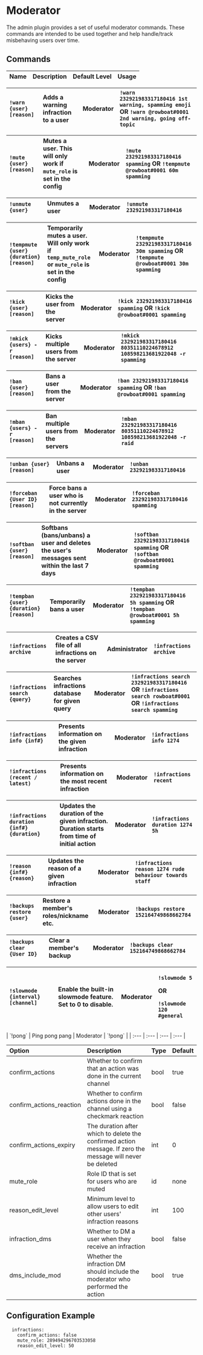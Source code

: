 # Moderator

The admin plugin provides a set of useful moderator commands. These commands are intended to be used together and help handle/track misbehaving users over time.

## Commands

| Name | Description | Default Level | Usage |
| :--- | :--- | :--- | :--- |


| `!warn {user} [reason]` | Adds a warning infraction to a user | Moderator | `!warn 232921983317180416 1st warning, spamming emoji` OR `!warn @rowboat#0001 2nd warning, going off-topic` |
| :--- | :--- | :--- | :--- |


| `!mute {user} [reason]` | Mutes a user. This will only work if `mute_role` is set in the config | Moderator | `!mute 232921983317180416 spamming` OR `!tempmute @rowboat#0001 60m spamming` |
| :--- | :--- | :--- | :--- |


| `!unmute {user}` | Unmutes a user | Moderator | `!unmute 232921983317180416` |
| :--- | :--- | :--- | :--- |


| `!tempmute {user} {duration} [reason]` | Temporarily mutes a user. Will only work if `temp_mute_role` or `mute_role` is set in the config | Moderator | `!tempmute 232921983317180416 30m spamming` OR `!tempmute @rowboat#0001 30m spamming` |
| :--- | :--- | :--- | :--- |


| `!kick {user} [reason]` | Kicks the user from the server | Moderator | `!kick 232921983317180416 spamming` OR `!kick @rowboat#0001 spamming` |
| :--- | :--- | :--- | :--- |


| `!mkick {users} -r [reason]` | Kicks multiple users from the server | Moderator | `!mkick 232921983317180416 80351110224678912 108598213681922048 -r spamming` |
| :--- | :--- | :--- | :--- |


| `!ban {user} [reason]` | Bans a user from the server | Moderator | `!ban 232921983317180416 spamming` OR `!ban @rowboat#0001 spamming` |
| :--- | :--- | :--- | :--- |


| `!mban {users} -r [reason]` | Ban multiple users from the servers | Moderator | `!mban 232921983317180416 80351110224678912 108598213681922048 -r raid` |
| :--- | :--- | :--- | :--- |


| `!unban {user} [reason]` | Unbans a user | Moderator | `!unban 232921983317180416` |
| :--- | :--- | :--- | :--- |


| `!forceban {User ID} [reason]` | Force bans a user who is not currently in the server | Moderator | `!forceban 232921983317180416 spamming` |
| :--- | :--- | :--- | :--- |


| `!softban {user} [reason]` | Softbans \(bans/unbans\) a user and deletes the user's messages sent within the last 7 days | Moderator | `!softban 232921983317180416 spamming` OR `!softban @rowboat#0001 spamming` |
| :--- | :--- | :--- | :--- |


| `!tempban {user} {duration} [reason]` | Temporarily bans a user | Moderator | `!tempban 232921983317180416 5h spamming` OR `!tempban @rowboat#0001 5h spamming` |
| :--- | :--- | :--- | :--- |


| `!infractions archive` | Creates a CSV file of all infractions on the server | Administrator | `!infractions archive` |
| :--- | :--- | :--- | :--- |


| `!infractions search {query}` | Searches infractions database for given query | Moderator | `!infractions search 232921983317180416` OR `!infractions search rowboat#0001` OR `!infractions search spamming` |
| :--- | :--- | :--- | :--- |


| `!infractions info {inf#}` | Presents information on the given infraction | Moderator | `!infractions info 1274` |
| :--- | :--- | :--- | :--- |


| `!infractions (recent / latest)` | Presents information on the most recent infraction | Moderator | `!infractions recent` |
| :--- | :--- | :--- | :--- |


| `!infractions duration {inf#} {duration}` | Updates the duration of the given infraction. Duration starts from time of initial action | Moderator | `!infractions duration 1274 5h` |
| :--- | :--- | :--- | :--- |


| `!reason {inf#} {reason}` | Updates the reason of a given infraction | Moderator | `!infractions reason 1274 rude behaviour towards staff` |
| :--- | :--- | :--- | :--- |


| `!backups restore {user}` | Restore a member's roles/nickname etc. | Moderator | `!backups restore 152164749868662784` |
| :--- | :--- | :--- | :--- |


| `!backups clear {User ID}` | Clear a member's backup | Moderator | `!backups clear 152164749868662784` |
| :--- | :--- | :--- | :--- |


<table>
  <thead>
    <tr>
      <th style="text-align:left"><code>!slowmode {interval} [channel]</code>
      </th>
      <th style="text-align:left">Enable the built-in slowmode feature. Set to 0 to disable.</th>
      <th style="text-align:left">Moderator</th>
      <th style="text-align:left">
        <p><code>!slowmode 5</code>
        </p>
        <p>OR</p>
        <p><code>!slowmode 120 #general</code>
        </p>
      </th>
    </tr>
  </thead>
  <tbody></tbody>
</table>| `!pong` | Ping pong pang | Moderator | `!pong` |
| :--- | :--- | :--- | :--- |


| Option | Description | Type | Default |
| :--- | :--- | :--- | :--- |
| confirm\_actions | Whether to confirm that an action was done in the current channel | bool | true |
| confirm\_actions\_reaction | Whether to confirm actions done in the channel using a checkmark reaction | bool | false |
| confirm\_actions\_expiry | The duration after which to delete the confirmed action message. If zero the message will never be deleted | int | 0 |
| mute\_role | Role ID that is set for users who are muted | id | none |
| reason\_edit\_level | Minimum level to allow users to edit other users' infraction reasons | int | 100 |
| infraction\_dms | Whether to DM a user when they receive an infraction | bool | false |
| dms\_include\_mod | Whether the infraction DM should include the moderator who performed the action | bool | true |

## Configuration Example

```text
  infractions:
    confirm_actions: false
    mute_role: 289494296703533058
    reason_edit_level: 50
```

